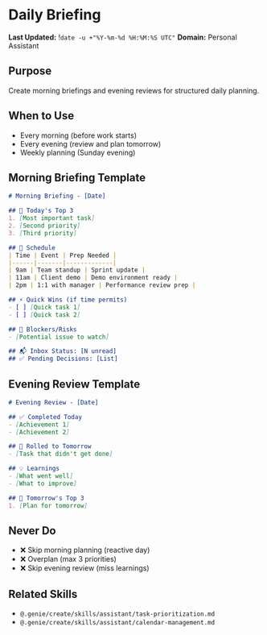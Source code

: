 # Daily Briefing
**Last Updated:** !`date -u +"%Y-%m-%d %H:%M:%S UTC"`
**Domain:** Personal Assistant

## Purpose
Create morning briefings and evening reviews for structured daily planning.

## When to Use
- Every morning (before work starts)
- Every evening (review and plan tomorrow)
- Weekly planning (Sunday evening)

## Morning Briefing Template

```markdown
# Morning Briefing - [Date]

## 🌅 Today's Top 3
1. [Most important task]
2. [Second priority]
3. [Third priority]

## 📅 Schedule
| Time | Event | Prep Needed |
|------|-------|-------------|
| 9am | Team standup | Sprint update |
| 11am | Client demo | Demo environment ready |
| 2pm | 1:1 with manager | Performance review prep |

## ⚡ Quick Wins (if time permits)
- [ ] [Quick task 1]
- [ ] [Quick task 2]

## 🚨 Blockers/Risks
- [Potential issue to watch]

## 📬 Inbox Status: [N unread]
## ✅ Pending Decisions: [List]
```

## Evening Review Template
```markdown
# Evening Review - [Date]

## ✅ Completed Today
- [Achievement 1]
- [Achievement 2]

## 🔄 Rolled to Tomorrow
- [Task that didn't get done]

## 💡 Learnings
- [What went well]
- [What to improve]

## 🎯 Tomorrow's Top 3
1. [Plan for tomorrow]
```

## Never Do
- ❌ Skip morning planning (reactive day)
- ❌ Overplan (max 3 priorities)
- ❌ Skip evening review (miss learnings)

## Related Skills
- `@.genie/create/skills/assistant/task-prioritization.md`
- `@.genie/create/skills/assistant/calendar-management.md`

